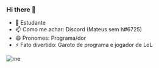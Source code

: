 ### Hi there 👋

- 🎒 Estudante
- 📫 Como me achar: Discord (Mateus sem h#6725)
- 😄 Pronomes: Programa/dor
- ⚡ Fato divertido: Garoto de programa e jogador de LoL

![me](https://i.imgur.com/iH8Kynm.gif)


